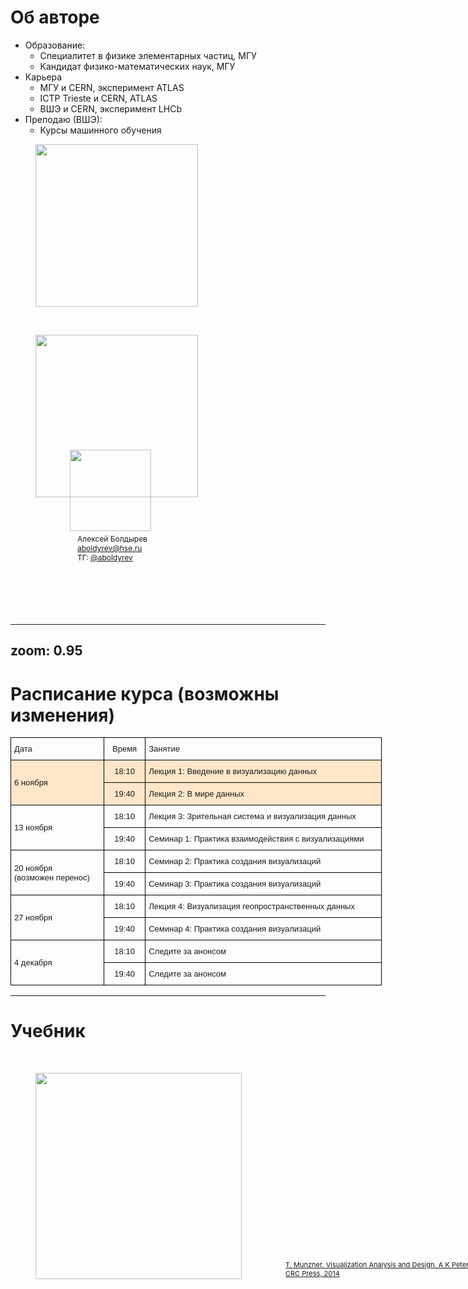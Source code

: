 # Об авторе

<div class="grid grid-cols-[6fr_4fr_2fr] gap-5">
<div>

* Образование:
	* Специалитет в физике элементарных частиц, МГУ
	* Кандидат физико-математических наук, МГУ
* Карьера
	* МГУ и CERN, эксперимент ATLAS
	* ICTP Trieste и CERN, ATLAS
	* ВШЭ и CERN, эксперимент LHCb
* Преподаю (ВШЭ):
	* Курсы машинного обучения

</div>
<div>
<figure>
  <img src="/ATLAS.jpg" style="width: 260px !important;">
</figure>
<br>
<figure>
  <img src="/LHCb.jpg" style="width: 260px !important;">
</figure>
</div>
<div>
<figure>
  <img src="/Alexey.jpg" style="width: 130px !important; position: relative; top: -90px; left: 55px;">
<figcaption style="font-size: 12px; position: relative; top: -85px; left: 67px;">Алексей Болдырев<br>
<a href="aboldyrev@hse.ru">aboldyrev@hse.ru</a><br>
ТГ: <a href="https://t.me/aboldyrev">@aboldyrev</a><br>
</figcaption>
</figure>
</div>
</div>

---
zoom: 0.95
--- 

# Расписание курса (возможны изменения)

<style type="text/css">
.tg  {border-collapse:collapse;border-spacing:0;}
.tg td{border-color:black;border-style:solid;border-width:1px;font-family:Arial, sans-serif;font-size:14px;
  overflow:hidden;padding:10px 5px;word-break:normal;}
.tg th{border-color:black;border-style:solid;border-width:1px;font-family:Arial, sans-serif;font-size:14px;
  font-weight:normal;overflow:hidden;padding:10px 5px;word-break:normal;}
.tg .tg-o7ju{border-color:#000000;font-size:small;text-align:left;vertical-align:top}
.tg .tg-nqm6{background-color:#ffe6c9;border-color:#000000;font-size:small;text-align:center;vertical-align:top}
.tg .tg-mevj{background-color:#ffe6c9;font-size:small;text-align:left;vertical-align:middle}
.tg .tg-jdzo{border-color:#000000;font-size:small;text-align:center;vertical-align:top}
.tg .tg-e4vo{background-color:#ffe6c9;border-color:#000000;font-size:small;text-align:left;vertical-align:top}
.tg .tg-1p0a{border-color:#000000;font-size:small;text-align:left;vertical-align:middle}
</style>
<table class="tg" style="undefined;table-layout: fixed; width: 594px"><colgroup>
<col style="width: 149.166667px">
<col style="width: 66.166667px">
<col style="width: 378.166667px">
</colgroup>
<thead>
  <tr>
    <th class="tg-o7ju">Дата</th>
    <th class="tg-jdzo">Время</th>
    <th class="tg-o7ju">Занятие<br></th>
  </tr></thead>
<tbody>
  <tr>
    <td class="tg-mevj" rowspan="2">6 ноября</td>
    <td class="tg-nqm6">18:10</td>
    <td class="tg-e4vo">Лекция 1: Введение в визуализацию данных</td>
  </tr>
  <tr>
    <td class="tg-nqm6">19:40</td>
    <td class="tg-e4vo">Лекция 2: В мире данных</td>
  </tr>
  <tr>
    <td class="tg-1p0a" rowspan="2">13 ноября</td>
    <td class="tg-jdzo">18:10</td>
    <td class="tg-o7ju">Лекция 3: Зрительная система и визуализация данных</td>
  </tr>
  <tr>
    <td class="tg-jdzo">19:40</td>
    <td class="tg-o7ju">Семинар 1: Практика взаимодействия с визуализациями</td>
  </tr>
  <tr>
    <td class="tg-1p0a" rowspan="2">20 ноября<br>(возможен перенос)<br></td>
    <td class="tg-jdzo">18:10</td>
    <td class="tg-o7ju">Семинар 2: Практика создания визуализаций</td>
  </tr>
  <tr>
    <td class="tg-jdzo">19:40</td>
    <td class="tg-o7ju">Семинар 3: Практика создания визуализаций</td>
  </tr>
  <tr>
    <td class="tg-1p0a" rowspan="2">27 ноября<br></td>
    <td class="tg-jdzo">18:10</td>
    <td class="tg-o7ju">Лекция 4: Визуализация геопространственных данных</td>
  </tr>
  <tr>
    <td class="tg-jdzo">19:40</td>
    <td class="tg-o7ju">Семинар 4: Практика создания визуализаций</td>
  </tr>
  <tr>
    <td class="tg-1p0a" rowspan="2">4 декабря<br></td>
    <td class="tg-jdzo">18:10</td>
    <td class="tg-o7ju">Следите за анонсом</td>
  </tr>
  <tr>
    <td class="tg-jdzo">19:40</td>
    <td class="tg-o7ju">Следите за анонсом</td>
  </tr>
</tbody></table>

---

# Учебник

<br>
<figure>
  <img src="/textbook/cover.jpg" style="width: 330px !important;">
    <figcaption style="color:#b3b3b3ff; font-size: 11px; position: relative; top: -30px; left: 400px;"><a href="https://www.cs.ubc.ca/~tmm/vadbook/">T. Munzner. Visualization Analysis and Design. A K Peters Visualization Series, CRC Press, 2014</a>
  </figcaption>
</figure>

